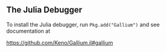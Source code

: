 The Julia Debugger
------------------

To install the Julia debugger, run `Pkg.add("Gallium")` and see documentation at

https://github.com/Keno/Gallium.jl#gallium
